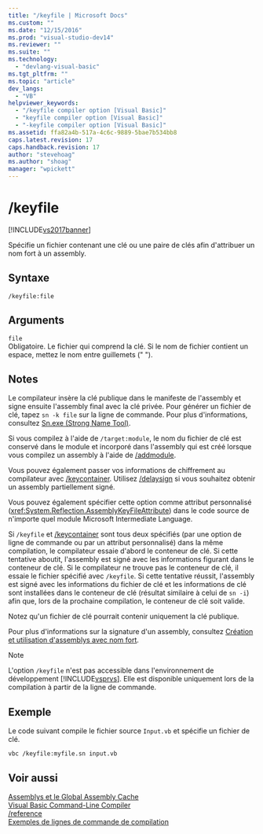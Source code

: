 ```yaml
---
title: "/keyfile | Microsoft Docs"
ms.custom: ""
ms.date: "12/15/2016"
ms.prod: "visual-studio-dev14"
ms.reviewer: ""
ms.suite: ""
ms.technology: 
  - "devlang-visual-basic"
ms.tgt_pltfrm: ""
ms.topic: "article"
dev_langs: 
  - "VB"
helpviewer_keywords: 
  - "/keyfile compiler option [Visual Basic]"
  - "keyfile compiler option [Visual Basic]"
  - "-keyfile compiler option [Visual Basic]"
ms.assetid: ffa82a4b-517a-4c6c-9889-5bae7b534bb8
caps.latest.revision: 17
caps.handback.revision: 17
author: "stevehoag"
ms.author: "shoag"
manager: "wpickett"
---
```

# /keyfile
[!INCLUDE[vs2017banner](../../../csharp/includes/vs2017banner.md)]

Spécifie un fichier contenant une clé ou une paire de clés afin d'attribuer un nom fort à un assembly.  
  
## Syntaxe  
  
```  
/keyfile:file  
```  
  
## Arguments  
 `file`  
 Obligatoire.  Le fichier qui comprend la clé.  Si le nom de fichier contient un espace, mettez le nom entre guillemets \(" "\).  
  
## Notes  
 Le compilateur insère la clé publique dans le manifeste de l'assembly et signe ensuite l'assembly final avec la clé privée.  Pour générer un fichier de clé, tapez `sn -k file` sur la ligne de commande.  Pour plus d'informations, consultez [Sn.exe \(Strong Name Tool\)](../Topic/Sn.exe%20\(Strong%20Name%20Tool\).md).  
  
 Si vous compilez à l'aide de `/target:module`, le nom du fichier de clé est conservé dans le module et incorporé dans l'assembly qui est créé lorsque vous compilez un assembly à l'aide de [\/addmodule](../../../visual-basic/reference/command-line-compiler/addmodule.md).  
  
 Vous pouvez également passer vos informations de chiffrement au compilateur avec [\/keycontainer](../../../visual-basic/reference/command-line-compiler/keycontainer.md).  Utilisez [\/delaysign](../../../visual-basic/reference/command-line-compiler/delaysign.md) si vous souhaitez obtenir un assembly partiellement signé.  
  
 Vous pouvez également spécifier cette option comme attribut personnalisé \(<xref:System.Reflection.AssemblyKeyFileAttribute>\) dans le code source de n'importe quel module Microsoft Intermediate Language.  
  
 Si `/keyfile` et [\/keycontainer](../../../visual-basic/reference/command-line-compiler/keycontainer.md) sont tous deux spécifiés \(par une option de ligne de commande ou par un attribut personnalisé\) dans la même compilation, le compilateur essaie d'abord le conteneur de clé.  Si cette tentative aboutit, l'assembly est signé avec les informations figurant dans le conteneur de clé.  Si le compilateur ne trouve pas le conteneur de clé, il essaie le fichier spécifié avec `/keyfile`.  Si cette tentative réussit, l'assembly est signé avec les informations du fichier de clé et les informations de clé sont installées dans le conteneur de clé \(résultat similaire à celui de `sn -i`\) afin que, lors de la prochaine compilation, le conteneur de clé soit valide.  
  
 Notez qu'un fichier de clé pourrait contenir uniquement la clé publique.  
  
 Pour plus d'informations sur la signature d'un assembly, consultez [Création et utilisation d'assemblys avec nom fort](../Topic/Creating%20and%20Using%20Strong-Named%20Assemblies.md).  
  
> [!NOTE]
>  L'option `/keyfile` n'est pas accessible dans l'environnement de développement [!INCLUDE[vsprvs](../../../csharp/includes/vsprvs_md.md)]. Elle est disponible uniquement lors de la compilation à partir de la ligne de commande.  
  
## Exemple  
 Le code suivant compile le fichier source `Input.vb` et spécifie un fichier de clé.  
  
```  
vbc /keyfile:myfile.sn input.vb  
```  
  
## Voir aussi  
 [Assemblys et le Global Assembly Cache](../Topic/Assemblies%20and%20the%20Global%20Assembly%20Cache%20\(C%23%20and%20Visual%20Basic\).md)   
 [Visual Basic Command\-Line Compiler](../../../visual-basic/reference/command-line-compiler/index.md)   
 [\/reference](../../../visual-basic/reference/command-line-compiler/reference.md)   
 [Exemples de lignes de commande de compilation](../../../visual-basic/reference/command-line-compiler/sample-compilation-command-lines.md)